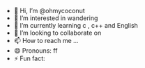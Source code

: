 - 👋 Hi, I’m @ohmycoconut
- 👀 I’m interested in wandering
- 🌱 I’m currently learning c , c++ and English
- 💞️ I’m looking to collaborate on 
- 📫 How to reach me ...
- 😄 Pronouns: ff
- ⚡ Fun fact: 

<!---
ohmycoconut/ohmycoconut is a ✨ special ✨ repository because its `README.md` (this file) appears on your GitHub profile.
You can click the Preview link to take a look at your changes.
--->
